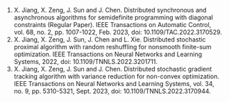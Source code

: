 1. X. Jiang, X. Zeng, J. Sun and J. Chen. Distributed synchronous and asynchronous algorithms for semidefinite programming with diagonal constraints (Regular Paper). IEEE Transactions on Automatic Control, vol. 68, no. 2, pp. 1007-1022, Feb. 2023, doi: 10.1109/TAC.2022.3170529.
2. X. Jiang, X. Zeng, J. Sun, J. Chen and L. Xie. Distributed stochastic proximal algorithm with random reshuffling for nonsmooth finite-sum optimization. IEEE Transactions on Neural Networks and Learning Systems, 2022, doi: 10.1109/TNNLS.2022.3201711.
3. X. Jiang, X. Zeng, J. Sun and J. Chen. Distributed stochastic gradient tracking algorithm with variance reduction for non-convex optimization. IEEE Transactions on Neural Networks and Learning Systems, vol. 34, no. 9, pp. 5310-5321, Sept. 2023, doi: 10.1109/TNNLS.2022.3170944.
